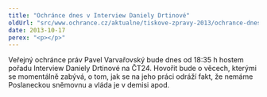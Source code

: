 ```yaml
---
title: "Ochránce dnes v Interview Daniely Drtinové"
oldUrl: "src/www.ochrance.cz/aktualne/tiskove-zpravy-2013/ochrance-dnes-v-interview-daniely-drtinove"
date: 2013-10-17
perex: "<p></p>"
---
```


<!-- imported from the old website -->

Veřejný ochránce práv Pavel Varvařovský bude dnes od 18:35 h hostem pořadu Interview Daniely Drtinové na ČT24. Hovořit bude o věcech, kterými se momentálně zabývá, o tom, jak se na jeho práci odráží fakt, že nemáme Poslaneckou sněmovnu a vláda je v demisi apod.
